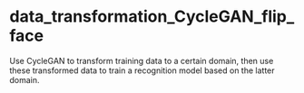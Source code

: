 # data_transformation_CycleGAN_flip_face
Use CycleGAN to transform training data to a certain domain, then use these transformed data to train a recognition model based on the latter domain.
